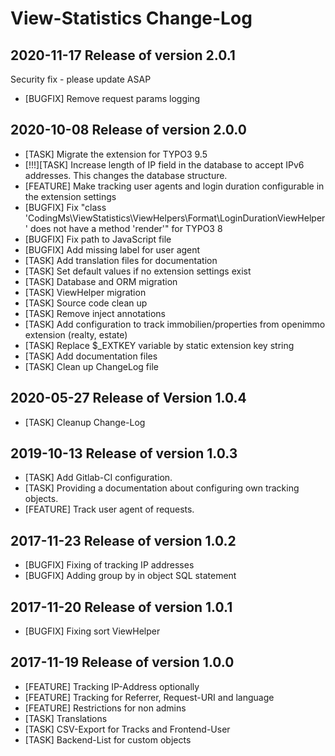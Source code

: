 # View-Statistics Change-Log


## 2020-11-17  Release of version 2.0.1

Security fix - please update ASAP

*   [BUGFIX] Remove request params logging



## 2020-10-08  Release of version 2.0.0

*   [TASK] Migrate the extension for TYPO3 9.5
*   [!!!][TASK] Increase length of IP field in the database to accept IPv6 addresses. This changes the database structure.
*   [FEATURE] Make tracking user agents and login duration configurable in the extension settings
*   [BUGFIX] Fix "class 'CodingMs\ViewStatistics\ViewHelpers\Format\LoginDurationViewHelper' does not have a method 'render'" for TYPO3 8
*   [BUGFIX] Fix path to JavaScript file
*   [BUGFIX] Add missing label for user agent
*   [TASK] Add translation files for documentation
*   [TASK] Set default values if no extension settings exist
*   [TASK] Database and ORM migration
*   [TASK] ViewHelper migration
*   [TASK] Source code clean up
*   [TASK] Remove inject annotations
*   [TASK] Add configuration to track immobilien/properties from openimmo extension (realty, estate)
*   [TASK] Replace $_EXTKEY variable by static extension key string
*   [TASK] Add documentation files
*   [TASK] Clean up ChangeLog file



## 2020-05-27 Release of Version 1.0.4

*   [TASK] Cleanup Change-Log



## 2019-10-13  Release of version 1.0.3

*	[TASK] Add Gitlab-CI configuration.
*	[TASK] Providing a documentation about configuring own tracking objects.
*	[FEATURE] Track user agent of requests.



## 2017-11-23  Release of version 1.0.2

*	[BUGFIX] Fixing of tracking IP addresses
*	[BUGFIX] Adding group by in object SQL statement



## 2017-11-20  Release of version 1.0.1

*	[BUGFIX] Fixing sort ViewHelper



## 2017-11-19  Release of version 1.0.0

*	[FEATURE] Tracking IP-Address optionally
*	[FEATURE] Tracking for Referrer, Request-URI and language
*	[FEATURE] Restrictions for non admins
*	[TASK] Translations
*	[TASK] CSV-Export for Tracks and Frontend-User
*	[TASK] Backend-List for custom objects
